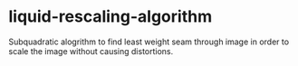 # liquid-rescaling-algorithm
Subquadratic alogrithm to find least weight seam through image in order to scale the image without causing distortions.
